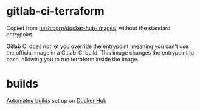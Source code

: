 # gitlab-ci-terraform

Copied from [hashicorp/docker-hub-images](https://github.com/hashicorp/docker-hub-images), without the standard entrypoint.

Gitlab CI does not let you override the entrypoint, meaning you can't use the official image in a Gitlab-CI build. This image changes the entrypoint to bash, allowing you to run terraform inside the image.

# builds

[Automated builds](https://hub.docker.com/r/jonatanblue/gitlab-ci-terraform/builds/) set up on [Docker Hub](https://hub.docker.com)
